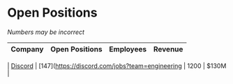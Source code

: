 # Open Positions

*Numbers may be incorrect*

| Company | Open Positions | Employees | Revenue |
|---|---|---|---|

| [Discord](https://discord.com/) | [147](https://discord.com/jobs?team=engineering | 1200 | $130M |

